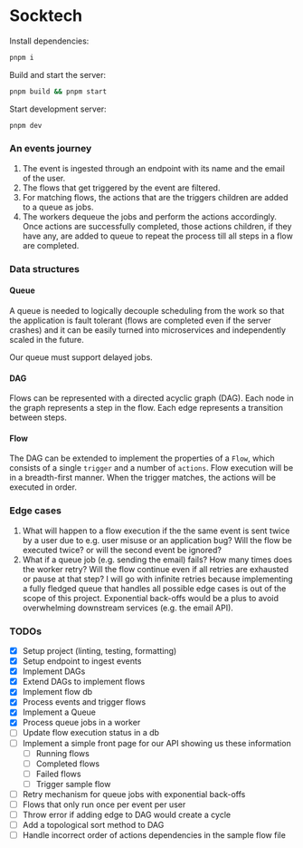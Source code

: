 # Socktech

Install dependencies:

```bash
pnpm i
```

Build and start the server:

```bash
pnpm build && pnpm start
```

Start development server:

```bash
pnpm dev
```

### An events journey

1. The event is ingested through an endpoint with its name and the email of the user.
2. The flows that get triggered by the event are filtered.
3. For matching flows, the actions that are the triggers children are added to a queue as jobs.
4. The workers dequeue the jobs and perform the actions accordingly. Once actions are successfully completed, those actions children, if they have any, are added to queue to repeat the process till all steps in a flow are completed.

### Data structures

#### Queue

A queue is needed to logically decouple scheduling from the work so that the application is fault tolerant (flows are completed even if the server crashes) and it can be easily turned into microservices and independently scaled in the future.

Our queue must support delayed jobs.

#### DAG

Flows can be represented with a directed acyclic graph (DAG). Each node in the graph represents a step in the flow. Each edge represents a transition between steps.

#### Flow

The DAG can be extended to implement the properties of a `Flow`, which consists of a single `trigger` and a number of `actions`. Flow execution will be in a breadth-first manner. When the trigger matches, the actions will be executed in order.

### Edge cases

1. What will happen to a flow execution if the the same event is sent twice by a user due to e.g. user misuse or an application bug? Will the flow be executed twice? or will the second event be ignored?
2. What if a queue job (e.g. sending the email) fails? How many times does the worker retry? Will the flow continue even if all retries are exhausted or pause at that step? I will go with infinite retries because implementing a fully fledged queue that handles all possible edge cases is out of the scope of this project. Exponential back-offs would be a plus to avoid overwhelming downstream services (e.g. the email API).

### TODOs

- [x] Setup project (linting, testing, formatting)
- [x] Setup endpoint to ingest events
- [x] Implement DAGs
- [x] Extend DAGs to implement flows
- [x] Implement flow db
- [x] Process events and trigger flows
- [x] Implement a Queue
- [x] Process queue jobs in a worker
- [ ] Update flow execution status in a db
- [ ] Implement a simple front page for our API showing us these information
  - [ ] Running flows
  - [ ] Completed flows
  - [ ] Failed flows
  - [ ] Trigger sample flow
- [ ] Retry mechanism for queue jobs with exponential back-offs
- [ ] Flows that only run once per event per user
- [ ] Throw error if adding edge to DAG would create a cycle
- [ ] Add a topological sort method to DAG
- [ ] Handle incorrect order of actions dependencies in the sample flow file
